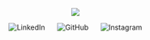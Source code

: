 <p align="center">
  <a href="https://github.com/DenverCoder1/readme-typing-svg"><img src="https://readme-typing-svg.herokuapp.com?font=Time+New+Roman&color=cyan&size=25&center=true&vCenter=true&width=600&height=100&lines=Hi!+My+name+is+Lucas+Bravo+👋;++;Python+Developer,;Psychology+Student,;Active+Learner/Researcher,;Love+to+start+new+projects!"></a>
</p>

<div align="center" style="margin-top: 10px;">
  <a href="https://www.linkedin.com/in/lucas-bravo-9211a4264/" target="_blank" style="margin: 0 10px; text-decoration: none; outline: none;">
    <img src="https://img.icons8.com/doodle/40/000000/linkedin--v2.png" alt="LinkedIn">
  </a><a href="https://github.com/lucasbravo00" target="_blank" style="margin: 0 10px; text-decoration: none; outline: none;">
    <img src="https://img.icons8.com/doodle/40/000000/github--v1.png" alt="GitHub">
  </a><a href="https://www.instagram.com/lucas.bravoo_/" target="_blank" style="margin: 0 10px; text-decoration: none; outline: none;">
    <img src="https://img.icons8.com/doodle/40/000000/instagram-new--v2.png" alt="Instagram">
  </a>
</div>



